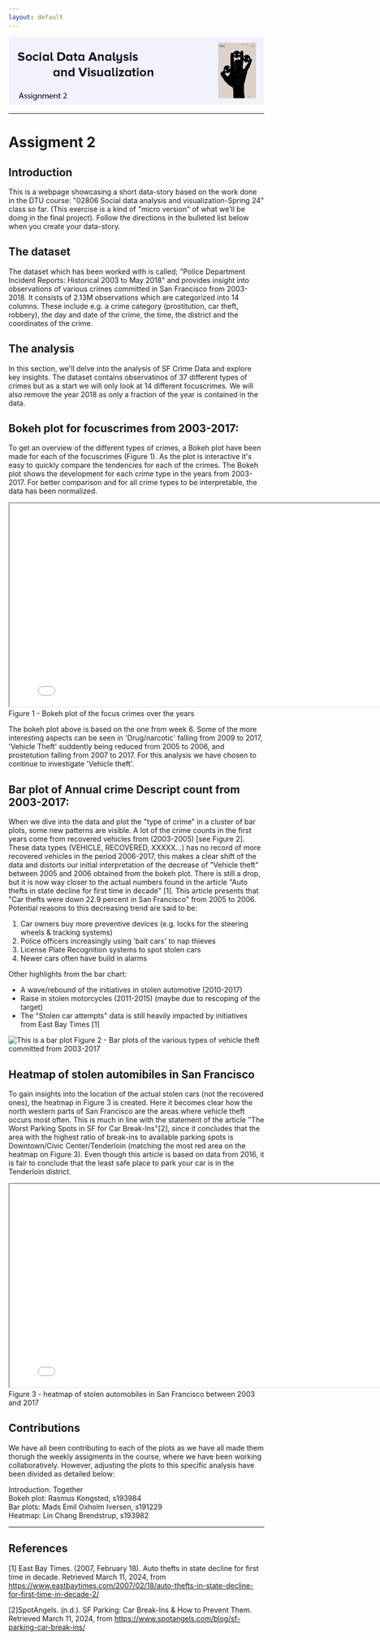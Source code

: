 ```yaml
---
layout: default
---
```


![Banner](assets/cover2.png)


---

# Assigment 2


## Introduction
This is a webpage showcasing a short data-story based on the work done in the DTU 
course: "02806 Social data analysis and visualization-Spring 24" class so far. (This exercise is a kind of "micro version" of what we'll be doing in the final project). Follow the directions in the bulleted list below when you create your data-story.


## The dataset
The dataset which has been worked with is called; "Police Department Incident Reports: Historical 2003 to May 2018" and provides insight into observations of various crimes committed in San Francisco from 2003-2018. 
It consists of 2.13M observations which are categorized into 14 columns. These include e.g. a crime category (prostitution, car theft, robbery), the day and date of the crime, the time, the district and the coordinates of the crime.



## The analysis
In this section, we'll delve into the analysis of SF Crime Data and explore key insights.
The dataset contains observatinos of 37 different types of crimes but as a start we will only look at 14 different focuscrimes. We will also remove the year 2018 as only a fraction of the year is contained in the data.

## Bokeh plot for focuscrimes from 2003-2017:
To get an overview of the different types of crimes, a Bokeh plot have been made for each of the focuscrimes (Figure 1). As the plot is interactive it's easy to quickly compare the tendencies for each of the crimes. The Bokeh plot shows the development for each crime type in the years from 2003-2017. For better comparison and for all crime types to be interpretable, the data has been normalized.


<iframe src="bokeh.html" width="800" height="400"></iframe>
Figure 1 - Bokeh plot of the focus crimes over the years

The bokeh plot above is based on the one from week 6.
Some of the more interesting aspects can be seen in 'Drug/narcotic' falling from 2009 to 2017, 'Vehicle Theft' suddently being reduced from 2005 to 2006, and prostetution falling from 2007 to 2017.
For this analysis we have chosen to continue to investigate 'Vehicle theft'.



## Bar plot of Annual crime Descript count from 2003-2017:
When we dive into the data and plot the "type of crime" in a cluster of bar plots, some new patterns are visible.  A lot of the crime counts in the first years come from recovered vehicles from (2003-2005) [see Figure 2]. These data types (VEHICLE, RECOVERED, XXXXX...) has no record of more recovered vehicles in the period 2006-2017, this makes a clear shift of the data and distorts our initial interpretation of the decrease of "Vehicle theft" between 2005 and 2006 obtained from the bokeh plot. There is still a drop, but it is now way closer to the actual numbers found in the article "Auto thefts in state decline for first time in decade" [1]. This article presents that "Car thefts were down 22.9 percent in San Francisco" from 2005 to 2006. Potential reasons to this decreasing trend are said to be:
1. Car owners buy more preventive devices (e.g. locks for the steering wheels & tracking systems)
2. Police officers increasingly using 'bait cars' to nap thieves
3. License Plate Recognition systems to spot stolen cars
4. Newer cars often have build in alarms

Other highlights from the bar chart:
- A wave/rebound of the initiatives in stolen automotive (2010-2017)
- Raise in stolen motorcycles (2011-2015) (maybe due to rescoping of the target) 
- The "Stolen car attempts" data is still heavily impacted by initiatives from East Bay Times [1]  

![This is a bar plot](https://Madsem2.github.io/bar_plot.png)
Figure 2 - Bar plots of the various types of vehicle theft committed from 2003-2017

## Heatmap of stolen automibiles in San Francisco
To gain insights into the location of the actual stolen cars (not the recovered ones), the heatmap in Figure 3 is created. Here it becomes clear how the north western parts of San Francisco are the areas where vehicle theft occurs most often. This is much in line with the statement of the article "The Worst Parking Spots in SF for Car Break-Ins"[2], since it concludes that the area with the highest ratio of break-ins to available parking spots is Downtown/Civic Center/Tenderloin (matching the most red area on the heatmap on Figure 3). Even though this article is based on data from 2016,  it is fair to conclude that the least safe place to park your car is in the Tenderloin district.
<iframe src="vehicleHeatmap.html" width="800" height="400"></iframe>
Figure 3 - heatmap of stolen automobiles in San Francisco between 2003 and 2017

## Contributions

We have all been contributing to each of the plots as we have all made them thorugh the weekly assigments in the course, where we have been working collaboratively. 
However, adjusting the plots to this specific analysis have been divided as detailed below:<br>

Introduction: Together <br>
Bokeh plot: Rasmus Kongsted, s193984 <br>
Bar plots: Mads Emil Oxholm Iversen, s191229 <br>
Heatmap: Lin Chang Brendstrup, s193982 <br>




---
## References
[1] East Bay Times. (2007, February 18). Auto thefts in state decline for first time in decade. Retrieved March 11, 2024, from https://www.eastbaytimes.com/2007/02/18/auto-thefts-in-state-decline-for-first-time-in-decade-2/

[2]SpotAngels. (n.d.). SF Parking: Car Break-Ins & How to Prevent Them. Retrieved March 11, 2024, from https://www.spotangels.com/blog/sf-parking-car-break-ins/
